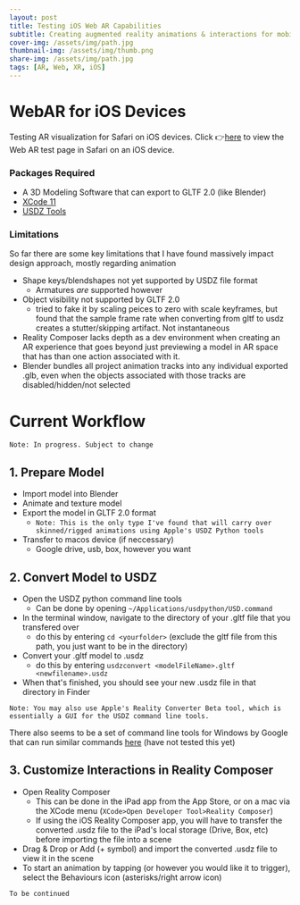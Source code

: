 ```yaml
---
layout: post
title: Testing iOS Web AR Capabilities
subtitle: Creating augmented reality animations & interactions for mobile web browsers 
cover-img: /assets/img/path.jpg
thumbnail-img: /assets/img/thumb.png
share-img: /assets/img/path.jpg
tags: [AR, Web, XR, iOS]
---
```



# WebAR for iOS Devices
Testing AR visualization for Safari on iOS devices. Click 👉[here](https://mura94.github.io/WebAR/) to view the Web AR test page in Safari on an iOS device.


### Packages Required
- A 3D Modeling Software that can export to GLTF 2.0 (like Blender)
- [XCode 11](https://apps.apple.com/us/app/xcode/id497799835?mt=12)
- [USDZ Tools](https://developer.apple.com/download/more/?=USDPython)

### Limitations
So far there are some key limitations that I have found massively impact design approach, mostly regarding animation
- Shape keys/blendshapes not yet supported by USDZ file format
  - Armatures _are_ supported however 
- Object visibility not supported by GLTF 2.0
  - tried to fake it by scaling peices to zero with scale keyframes, but found that the sample frame rate when converting from gltf to usdz creates a stutter/skipping artifact. Not instantaneous
- Reality Composer lacks depth as a dev environment when creating an AR experience that goes beyond just previewing a model in AR space that has than one action associated with it.
- Blender bundles all project animation tracks into any individual exported .glb, even when the objects associated with those tracks are disabled/hidden/not selected

# Current Workflow
`Note: In progress. Subject to change`

## 1. Prepare Model
- Import model into Blender
- Animate and texture model
- Export the model in GLTF 2.0 format
  - `Note: This is the only type I've found that will carry over skinned/rigged animations using Apple's USDZ Python tools`
- Transfer to macos device (if neccessary)
  - Google drive, usb, box, however you want

## 2. Convert Model to USDZ
- Open the USDZ python command line tools
  - Can be done by opening `~/Applications/usdpython/USD.command`
- In the terminal window, navigate to the directory of your .gltf file that you transfered over
  - do this by entering `cd <yourfolder>` (exclude the gltf file from this path, you just want to be in the directory)
- Convert your .gltf model to .usdz
  - do this by entering `usdzconvert <modelFileName>.gltf <newfilename>.usdz`
- When that's finished, you should see your new .usdz file in that directory in Finder

`Note: You may also use Apple's Reality Converter Beta tool, which is essentially a GUI for the USDZ command line tools. `

There also seems to be a set of command line tools for Windows by Google that can run similar commands [here](https://github.com/google/usd_from_gltf) (have not tested this yet)

## 3. Customize Interactions in Reality Composer
- Open Reality Composer
  - This can be done in the iPad app from the App Store, or on a mac via the XCode menu (`XCode>Open Developer Tool>Reality Composer`)
  - If using the iOS Reality Composer app, you will have to transfer the converted .usdz file to the iPad's local storage (Drive, Box, etc) before importing the file into a scene
- Drag & Drop or Add (+ symbol) and import the converted .usdz file to view it in the scene
- To start an animation by tapping (or however you would like it to trigger), select the Behaviours icon (asterisks/right arrow icon)

`To be continued`
